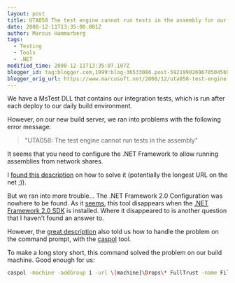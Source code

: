 ```yaml
---
layout: post
title: UTA058 The test engine cannot run tests in the assembly for our integration test
date: 2008-12-11T13:35:00.001Z
author: Marcus Hammarberg
tags:
  - Testing
  - Tools
  - .NET
modified_time: 2008-12-11T13:35:07.107Z
blogger_id: tag:blogger.com,1999:blog-36533086.post-5921990269670504569
blogger_orig_url: https://www.marcusoft.net/2008/12/uta058-test-engine-cannot-run-tests-in.html
---
```


We have a MsTest DLL that contains our integration tests, which is run after each deploy to our daily build environment.

However, on our new build server, we ran into problems with the following error message:

> "UTA058: The test engine cannot run tests in the assembly"

It seems that you need to configure the .NET Framework to allow running assemblies from network shares.

I [found this description](http://blogs.msdn.com/charles_sterling/archive/2008/06/03/the-test-engine-cannot-run-tests-in-the-assembly-tests-dll-because-the-assembly-is-not-fully-trusted-by-net-framework-security-policy.aspx) on how to solve it (potentially the longest URL on the net ;)).

But we ran into more trouble... The .NET Framework 2.0 Configuration was nowhere to be found. As it [seems](http://blogs.msdn.com/astebner/archive/2005/12/19/505734.aspx), this tool disappears when the [.NET Framework 2.0 SDK](http://www.microsoft.com/downloads/details.aspx?FamilyID=fe6f2099-b7b4-4f47-a244-c96d69c35dec&DisplayLang=en) is installed. Where it disappeared to is another question that I haven't found an answer to.

However, the [great description](http://blogs.msdn.com/charles_sterling/archive/2008/06/03/the-test-engine-cannot-run-tests-in-the-assembly-tests-dll-because-the-assembly-is-not-fully-trusted-by-net-framework-security-policy.aspx) also told us how to handle the problem on the command prompt, with the [caspol](http://msdn.microsoft.com/en-us/library/cb6t8dtz(VS.80).aspx) tool.

To make a long story short, this command solved the problem on our build machine. Good enough for us:

```bash
caspol -machine -addGroup 1 -url \[machine]\Drops\* FullTrust -name FileW
```

